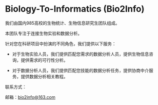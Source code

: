 # Biology-To-Informatics (Bio2Info)

我们由国内985高校的生物统计、生物信息研究生团队组成。

本团队专注于连接生物实验和数据分析。

针对您在科研项目中扮演的不同角色，我们提供以下服务：

* 对于生物实验人员，我们提供匹配您需求的数据分析人员，提供生物信息咨询，提供需求的可行性分析。

* 对于数据分析人员，我们提供匹配您技能的数据分析任务，提供协商中介服务，提供数据分析相关教程。

联系方式：

邮箱：bio2info@163.com
